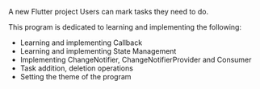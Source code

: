 A new Flutter project
Users can mark tasks they need to do.

This program is dedicated to learning and implementing the following: 
* Learning and implementing Callback
* Learning and implementing State Management
* Implementing ChangeNotifier, ChangeNotifierProvider and Consumer
* Task addition, deletion operations
* Setting the theme of the program 


